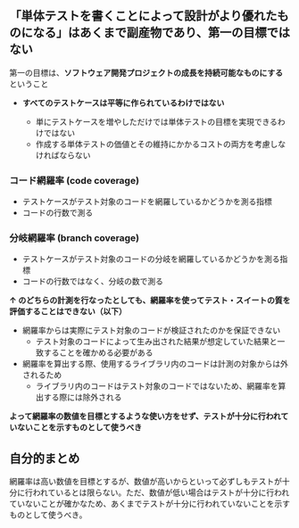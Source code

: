 ## 「単体テストを書くことによって設計がより優れたものになる」はあくまで副産物であり、第一の目標ではない

第一の目標は、**ソフトウェア開発プロジェクトの成長を持続可能なものにする**ということ

- **すべてのテストケースは平等に作られているわけではない**

  - 単にテストケースを増やしただけでは単体テストの目標を実現できるわけではない
  - 作成する単体テストの価値とその維持にかかるコストの両方を考慮しなければならない

### コード網羅率 (code coverage)

- テストケースがテスト対象のコードを網羅しているかどうかを測る指標
- コードの行数で測る

### 分岐網羅率 (branch coverage)

- テストケースがテスト対象のコードの分岐を網羅しているかどうかを測る指標
- コードの行数ではなく、分岐の数で測る

**↑ のどちらの計測を行なったとしても、網羅率を使ってテスト・スイートの質を評価することはできない（以下）**

- 網羅率からは実際にテスト対象のコードが検証されたのかを保証できない
  - テスト対象のコードによって生み出された結果が想定していた結果と一致することを確かめる必要がある
- 網羅率を算出する際、使用するライブラリ内のコードは計測の対象からは外されるため
  - ライブラリ内のコードはテスト対象のコードではないため、網羅率を算出する際には除外される

**よって網羅率の数値を目標とするような使い方をせず、テストが十分に行われていないことを示すものとして使うべき**

## 自分的まとめ

網羅率は高い数値を目標とするが、数値が高いからといって必ずしもテストが十分に行われているとは限らない。ただ、数値が低い場合はテストが十分に行われていないことが確かなため、あくまでテストが十分に行われていないことを示すものとして使うべき。
